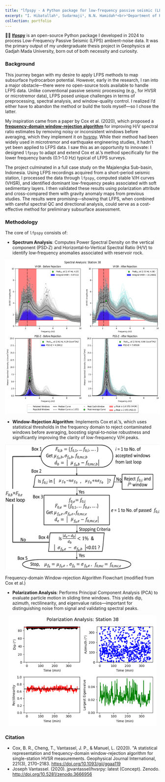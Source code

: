 ```yaml
---
title: "lfpspy - A Python package for low-frequency passive seismic (LFPS) method processing"
excerpt: "I. Hibatullah¹, Sudarmaji¹, N.N. Hamidah²<br>¹Department of Physics, Faculty of Mathematics and Natural Sciences, Gadjah Mada University, Yogyakarta, Indonesia<br>²Centre for Geological Survey, Geological Agency of Indonesia, Ministry of Energy and Mineral Resources<br><br>Geophysics processing package of Low-Frequency Passive Seismic (LFPS) Method using Python programming language.<br><p align='center'><img src='/images/lfpspy/Station 38-Spectral Analysis.png' width='600' height=500></p>"
collection: portfolio
---
```


👨‍💻 [**lfpspy**](https://github.com/ichsanhibatullah/lfpspy) is an open-source Python package I developed in 2024 to process Low-Frequency Passive Seismic (LFPS) ambient-noise data. It was the primary output of my undergraduate thesis project in Geophysics at Gadjah Mada University, born out of both necessity and curiosity.

### Background  
This journey began with my desire to apply LFPS methods to map subsurface hydrocarbon potential. However, early in the research, I ran into a major obstacle—there were no open-source tools available to handle LFPS data. Unlike conventional passive seismic processing (e.g., for HVSR or microtremor data), LFPS posed unique challenges in terms of preprocessing, spectral analysis, and window-quality control. I realized I’d either have to abandon the method or build the tools myself—so I chose the latter.

My inspiration came from a paper by Cox et al. (2020), which proposed a [**frequency-domain window-rejection algorithm**](https://academic.oup.com/gji/article/221/3/2170/5805192) for improving H/V spectral ratio estimates by removing noisy or inconsistent windows before averaging, which they implement it on [hvsrpy](https://github.com/jpvantassel/hvsrpy). While their method had been widely used in microtremor and earthquake engineering studies, it hadn’t yet been applied to LFPS data. I saw this as an opportunity to innovate: I designed `lfpspy` to adapt and extend Cox et al.’s method specifically for the lower frequency bands (0.1–1.0 Hz) typical of LFPS surveys.

The project culminated in a full case study on the Majalengka Sub-basin, Indonesia. Using LFPS recordings acquired from a short-period seismic station, I processed the data through `lfpspy`, computed stable V/H curves (VHSR), and identified dominant low-frequency peaks associated with soft sedimentary layers. I then validated these results using polarization attribute and cross-compared them with gravity anomaly maps from previous studies. The results were promising—showing that LFPS, when combined with careful spectral QC and directional analysis, could serve as a cost-effective method for preliminary subsurface assessment.

### Methodology 
The core of `lfpspy` consists of:
- **Spectrum Analysis**: Computes Power Spectral Density on the vertical component (PSD‑Z) and Horizontal‑to‑Vertical Spectral Ratio (H/V) to identify low‑frequency anomalies associated with reservoir rock.  

<p align="center">
<img src="https://github.com/ichsanhibatullah/ichsanhibatullah.github.io/blob/master/images/lfpspy/Station%2038-Spectral%20Analysis.png?raw=true" alt="Spectral Analysis" width="600" height="500"/>
</p>

- **Window‑Rejection Algorithm**: Implements Cox et al.’s, which uses statistical thresholds in the frequency domain to reject contaminated windows before averaging, boosting signal‑to‑noise robustness and significantly improving the clarity of low-frequency V/H peaks.

<p align="center">
<img src="https://github.com/ichsanhibatullah/ichsanhibatullah.github.io/blob/master/images/lfpspy/FDWR%20modified%20from%20Cox.png?raw=true" alt="FDWR Algorithm" width="580" height="407"/>
</p>
Frequency-domain Window-rejection Algorithm Flowchart (modified from Cox et al.)

- **Polarization Analysis**: Performs Principal Component Analysis (PCA) to evaluate particle motion in sliding time windows. This yields dip, azimuth, rectilinearity, and eigenvalue ratios—important for distinguishing noise from signal and validating spectral peaks.

<p align="center">
<img src="https://github.com/ichsanhibatullah/ichsanhibatullah.github.io/blob/master/images/lfpspy/Station%2038-Polarization%20Analysis.png?raw=true" alt="Polarization Analysis" width="480" height="360"/>
</p>

### Citation
- Cox, B. R., Cheng, T., Vantassel, J. P., & Manuel, L. (2020). "A statistical representation and frequency-domain window-rejection algorithm for single-station HVSR measurements. Geophysical Journal International, 221(3), 2170–2183. https://doi.org/10.1093/gji/ggaa119
- Joseph Vantassel. (2020). jpvantassel/hvsrpy: latest (Concept). Zenodo. http://doi.org/10.5281/zenodo.3666956